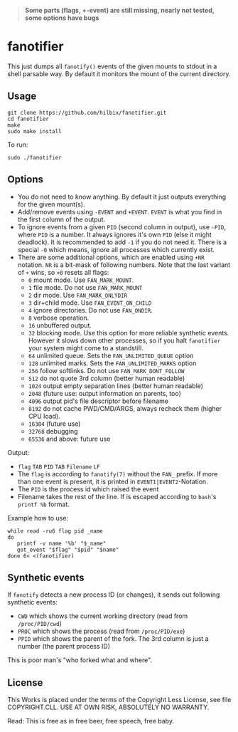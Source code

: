 > **Some parts (flags, +-event) are still missing, nearly not tested, some options have bugs**


# fanotifier

This just dumps all `fanotify()` events of the given mounts to stdout in a shell parsable way.  By default it monitors the mount of the current directory.


## Usage

    git clone https://github.com/hilbix/fanotifier.git
    cd fanotifier
    make
    sudo make install

To run:

    sudo ./fanotifier


## Options

- You do not need to know anything.  By default it just outputs everything for the given mount(s).
- Add/remove events using `-EVENT` and `+EVENT`.  `EVENT` is what you find in the first column of the output.
- To ignore events from a given `PID` (second column in output), use `-PID`, where `PID` is a number.  It always ignores it's own `PID` (else it might deadlock).  It is recommended to add `-1` if you do not need it.  There is a special `-0` which means, ignore all processes which currently exist.
- There are some additional options, which are enabled using `+NR` notation.  `NR` is a bit-mask of following numbers.  Note that the last variant of `+` wins, so `+0` resets all flags:
  - `0` mount mode.  Use `FAN_MARK_MOUNT`.
  - `1` file mode.  Do not use `FAN_MARK_MOUNT`
  - `2` dir mode.  Use `FAN_MARK_ONLYDIR`
  - `3` dir+child mode.  Use `FAN_EVENT_ON_CHILD`
  - `4` ignore directories.  Do not use `FAN_ONDIR`.
  - `8` verbose operation.
  - `16` unbuffered output.
  - `32` blocking mode.  Use this option for more reliable synthetic events.  However it slows down other processes, so if you halt `fanotifier` your system might come to a standstill.
  - `64` unlimited queue.  Sets the `FAN_UNLIMITED_QUEUE` option
  - `128` unlimited marks.  Sets the `FAN_UNLIMITED_MARKS` option
  - `256` follow softlinks.  Do not use `FAN_MARK_DONT_FOLLOW`
  - `512` do not quote 3rd column (better human readable)
  - `1024` output empty separation lines (better human readable)
  - `2048` (future use: output information on parents, too)
  - `4096` output pid's file descriptor before filename
  - `8192` do not cache PWD/CMD/ARGS, always recheck them (higher CPU load).
  - `16384` (future use)
  - `32768` debugging
  - `65536` and above: future use

Output:

- `flag` `TAB` `PID` `TAB` `Filename` `LF`
- The `flag` is according to `fanotify(7)` without the `FAN_` prefix.  If more than one event is present, it is printed in `EVENT1|EVENT2`-Notation.
- The `PID` is the process id which raised the event
- Filename takes the rest of the line.  If is escaped according to `bash`'s `printf %b` format.

Example how to use:

    while read -ru6 flag pid _name
    do
       printf -v name '%b' "$_name"
       got_event "$flag" "$pid" "$name"
    done 6< <(fanotifier)


## Synthetic events

If `fanotify` detects a new process ID (or changes), it sends out following synthetic events:

- `CWD` which shows the current working directory (read from `/proc/PID/cwd`)
- `PROC` which shows the process (read from `/proc/PID/exe`)
- `PPID` which shows the parent of the fork.  The 3rd column is just a number (the parent process ID)

This is poor man's "who forked what and where".


## License

This Works is placed under the terms of the Copyright Less License,
see file COPYRIGHT.CLL.  USE AT OWN RISK, ABSOLUTELY NO WARRANTY.

Read: This is free as in free beer, free speech, free baby.

